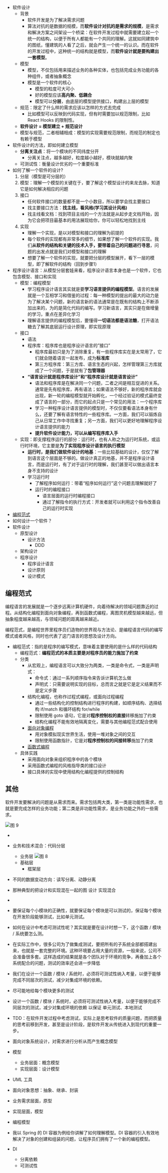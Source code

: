 - 软件设计
  - 背景
    - 软件开发是为了解决需求问题
    - 算法对抗的是数据的规模，而**软件设计对抗的是需求的规模**，是需求和解决方案之间架设一个桥梁：在软件开发过程中就需要建立起一个统一的结构，以便于所有人都能有一个共同的理解。这就如同建筑中的图纸，懂建筑的人看了之后，就会产生一个统一的认识。而在软件的开发过程中，这种统一的结构就是模型，而**软件设计就是要构建出一套模型**。
  - 模型
    - 模型，不仅包括用来描述业务的各种实体，也包括完成业务功能的各种组件，或者抽象概念
    - 模型是一个软件的核心
      - 模型的粒度可大可小
      - 好的模型应该**高内聚、低耦合**
      - 模型可以**分层**，由底层的模型提供接口，构建出上层的模型
  - 规范：限定了什么样的需求应该以怎样的方式去完成
    - 比如模型可以反映到代码实现，但有时需要加以规范限制，比如 React Hooks 的限制性。
  - **软件设计 = 模型建立 + 规范设计**
  - 模型与规范，二者相辅相成：模型的实现需要规范限制，而规范的制定也有赖于模型
- 软件设计的方法，即如何建立模型
  - **分离关注点**：将一个模块的不同纬度分开
    - 分离关注点，越多越好，粒度越小越好，模块就越内聚
  - 可测试性：衡量设计优劣的一个重要标准
- 如何了解一个软件的设计?
  1. 分层（模型是可分层的）
  2. 模型：理解一个模型的关键在于，要了解这个模型设计的来龙去脉，知道它是如何解决相应的问题
  3. 接口
     - 任何软件接口的数量都不是一个小数目，所以要学会找主要接口
     - 找主要接口方法：**找主线，看风格(学习其设计风格)**
     - 找主线看文档：找到项目主线的一个方法就是从起步走文档开始，因为它会把项目最基本的用法展现给你，你可以轻松地找到主线
  4. 实现
     - 理解一个实现，是以对模型和接口的理解为前提的
     - 每个软件的实现都有非常多的细节，如果想了解一个软件的实现。我们**从软件的结构和关键的技术入手，要带着自己的问题进行寻思**，问题的出发点就是我们对模型和接口的理解
     - 想要了解一个软件的实现，就要把分层的模型展开，看下一层的模型，即了解软件的结构（回到步骤1）
- 程序设计语言：从模型分层套娃来看，程序设计语言本身也是一个软件，它也包含模型、接口和实现
  - 模型：编程模型
    - 学习程序设计语言其实就是要**学习语言提供的编程模型**。语言的发展就是一个互相学习和借鉴的过程：每一种模型的提出的最大的动力是为了解决某个问题，新的语言新的语法通常是在既有的结构上不断添加出来的，为的是简化代码的编写。学习新语言，其实只是在做增量的学习，重点在差异化学习
    - 理解语言提供的编程模型后，要懂得**一切语法都是语法糖**，打开语法糖去了解其底层运行设计原理，即实现原理
  - 接口
    - 语法
    - 程序库：程序库也是程序设计语言的”接口”
      - 程序库最初只是为了消除重复，有一些程序库实在是太常用了，它们就会随着语言一起发布，成为**标准库**
      - 第三方程序库：第三方库、语言生态的兴起，怎样管理第三方库就成了一个问题，于是就有了**包管理器**
    - **“语言设计就是程序库设计”和“程序库设计就是语言设计”**
      - 语法和程序库是在解决同一个问题，二者之间是相互促进的关系。通常是先有程序库，再有语法；如果语法不够好，新的程序库就会出现，新一轮的编程模型就开始孵化，一个经过验证的模式最终变成了语言的一部分，而它的起点只是一个常见的用法：一个程序库
      - 学习一种程序设计语言提供的模型时，不仅仅要看语法本身有什么，还要了解有语言特性的一些程序库。一方面，我们可以锻炼自己从日常工作中寻找重复；另一方面，我们可以更好地理解程序设计语言提供的能力
      - **提升软件设计能力，可以从编写程序库入手**
  - 实现：即支撑程序运行的部分：运行时，也有人称之为运行时系统，或运行时环境，它主要是**为了实现程序设计语言的执行模型**
    - **运行时，是我们做软件设计的地基**：一些比较基础的设计，仅仅了解到语言这个层面是不够的。做设计真正的地基，并不是程序设计语言，而是运行时，有了对于运行时的理解，我们甚至可以做出语言本身不支持的设计
    - 学习运行时
      - 了解程序如何运行：带着“程序如何运行”这个问题去理解就好了
      - 运行时的编程接口
        - 语言层面的运行时编程接口
        - 通过了解指令的执行方式：开发者就可以利用这个指令改善自己的运行时实现
- [编程范式](#编程范式)
- 如何设计一个软件？
- 软件设计
  - 原型设计
    - 设计方法
      - DDD
  - 架构设计
  - 程序设计
    - 程序设计语言
    - 设计原则
    - 设计模式


## 编程范式

编程语言的发展就是一个逐步远离计算机硬件，向着待解决的领域问题靠近的过程。从结构化编程到面向对象编程，再到函数式编程，离图灵机模型越来越远，但抽象程度越来越高，与领域问题的距离越来越近。

编程范式，是编程世界里程序员们造物的世界观与方法论、是编程语言代码的编写模式或者风格，同时也代表了这门语言的思想及设计方向。

- 编程范式：指的是程序的编写模式，意味着主要使用的是什么样的代码结构
  - 编程范式：**编程范式的本质主要是对程序员的能力施加了约束**
  - 分类
    - 从宏观上，编程语言可以大致分为两类，一类是命令式，一类是声明式：
      - 命令式：通过一系列顺序指令来告诉计算机怎么做
      - 声明式：只需要说明实现的目标，总而言之就是它是定义结果而不是定义步骤
    - 结构化编程，也称作过程式编程，或面向过程编程
      - 通过一些结构化的控制结构进行程序的构建，如顺序结构、选择结构 if/match 和循环结构 for/while
      - 限制使用 goto 语句，它是对**程序控制权的直接**转移施加了约束
      - 结构化编程不能有效地隔离变化，需要与其他编程范式配合使用
    - [面向对象编程](./%E9%9D%A2%E5%90%91%E5%AF%B9%E8%B1%A1%E7%BC%96%E7%A8%8B.md)
      - 用对象模拟现实世界生活，使用一堆对象之间的交互
      - 限制使用函数指针，它是对**程序控制权的间接转移**施加了约束
    - [函数式编程](./%E5%87%BD%E6%95%B0%E5%BC%8F%E7%BC%96%E7%A8%8B.md)
  - 具体实践
    - 采用面向对象来组织程序中的各个模块
    - 采用函数式编程的风格指导类的接口设计
    - 接口具体的实现中使用结构化编程提供的控制结构

## 其他

软件开发要解决的问题是从需求而来。需求包括两大类，第一类是功能性需求，也就是要完成怎样的业务功能；第二类是非功能性需求，是业务功能之外的一些需求。

![图 9](./images/1665159249126.png)  

- 



- 业务和技术混合：代码分层
  - 业务层 ![图 8](images/1665133443364.png)  
  - 基础层
    - 框架层
- 不同的数据变动方向：读写分离、动静分离
- 那种典型的把设计和实现混在一起的图 设计 实现混合




- 
- 要保证每个小模块的正确性，就要保证每个模块是可以测试的，保证每个模块在开发阶段能够测试，比如单元测试。
- 如何在设计中考虑可测试性呢？其实就是要在设计时想一下，这个函数 / 模块 / 系统要怎么测。

- 在实际工作中，很多公司为了做集成测试，要把所有的子系统全部都搭建出来，也就是一套完整的环境。这种环境要占用大量的资源，一般来说，公司不会准备很多套。这样造成的结果就是各个团队对于环境的竞争，再叠加上各个系统配合的问题，测试的效率还会进一步降低
- 我们在设计一个函数 / 模块 / 系统时，必须将可测试性纳入考量，以便于能够完成不同层次的测试，减少对集成环境的依赖。

- 尽可能地给每个模块更多的测试
- 设计一个函数 / 模块 / 系统时，必须将可测试性纳入考量，以便于能够完成不同层次的测试，减少对集成环境的依赖 以保证 单元测试、本地测试
- TDD：在软件开发过程中考虑测试，实际上是思考软件的质量问题，而把质量的思考前移到开发，甚至是设计阶段，是软件开发从传统进入到现代的重要一步。


- 面向对象系统设计，对需求进行分析从而产生概念模型
- 模型
  - 业务层面：概念模型
  - 实现层面：设计模型
- UML 工具
- 面向对象思想：抽象、继承、封装
- 业务需求层面，原型
- 实现层面，模型

- 编程模型
- 我以 Spring 的 DI 容器为例给你讲解了如何理解模型。DI 容器的引入有效地解决了对象的创建和组装的问题，让程序员们拥有了一个新的编程模型。
- DI
  - 分离依赖
  - 可测试性



